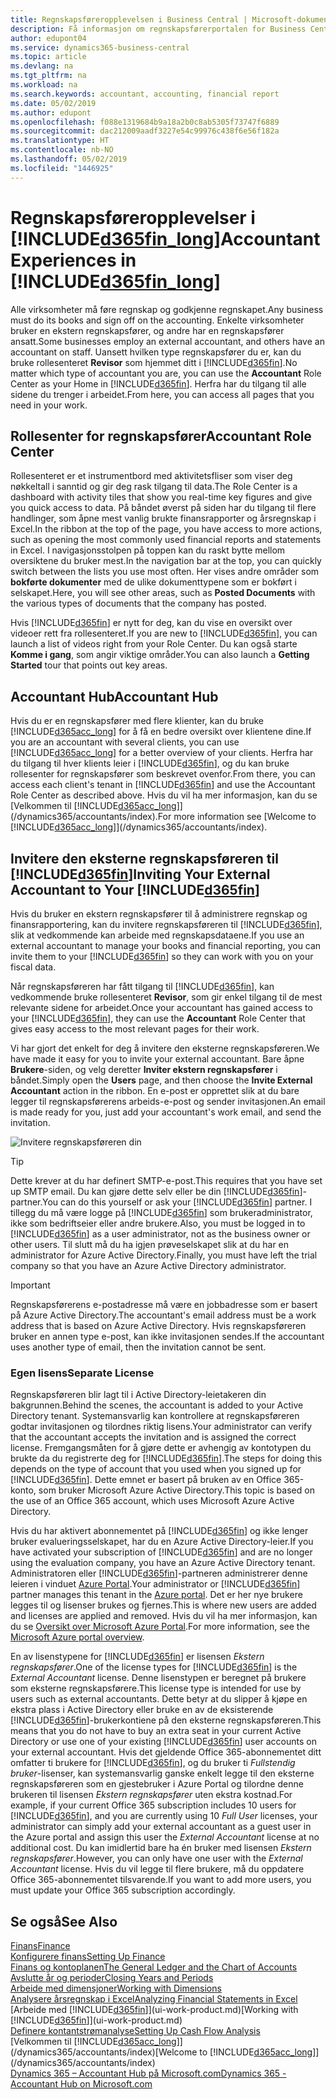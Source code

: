 ```yaml
---
title: Regnskapsføreropplevelsen i Business Central | Microsoft-dokumentasjon
description: Få informasjon om regnskapsførerportalen for Business Central og rollesenter for regnskapsfører som støtter interne og eksterne regnskapsførere i klientselskapet.
author: edupont04
ms.service: dynamics365-business-central
ms.topic: article
ms.devlang: na
ms.tgt_pltfrm: na
ms.workload: na
ms.search.keywords: accountant, accounting, financial report
ms.date: 05/02/2019
ms.author: edupont
ms.openlocfilehash: f088e1319684b9a18a2b0c8ab5305f73747f6889
ms.sourcegitcommit: dac212009aadf3227e54c99976c438f6e56f182a
ms.translationtype: HT
ms.contentlocale: nb-NO
ms.lasthandoff: 05/02/2019
ms.locfileid: "1446925"
---
```

# <a name="accountant-experiences-in-included365finlongincludesd365finlongmdmd"></a><span data-ttu-id="eacd4-103">Regnskapsføreropplevelser i [!INCLUDE[d365fin_long](includes/d365fin_long_md.md)]</span><span class="sxs-lookup"><span data-stu-id="eacd4-103">Accountant Experiences in [!INCLUDE[d365fin_long](includes/d365fin_long_md.md)]</span></span>
<span data-ttu-id="eacd4-104">Alle virksomheter må føre regnskap og godkjenne regnskapet.</span><span class="sxs-lookup"><span data-stu-id="eacd4-104">Any business must do its books and sign off on the accounting.</span></span> <span data-ttu-id="eacd4-105">Enkelte virksomheter bruker en ekstern regnskapsfører, og andre har en regnskapsfører ansatt.</span><span class="sxs-lookup"><span data-stu-id="eacd4-105">Some businesses employ an external accountant, and others have an accountant on staff.</span></span> <span data-ttu-id="eacd4-106">Uansett hvilken type regnskapsfører du er, kan du bruke rollesenteret **Revisor** som hjemmet ditt i [!INCLUDE[d365fin](includes/d365fin_md.md)].</span><span class="sxs-lookup"><span data-stu-id="eacd4-106">No matter which type of accountant you are, you can use the **Accountant** Role Center as your Home in [!INCLUDE[d365fin](includes/d365fin_md.md)].</span></span> <span data-ttu-id="eacd4-107">Herfra har du tilgang til alle sidene du trenger i arbeidet.</span><span class="sxs-lookup"><span data-stu-id="eacd4-107">From here, you can access all pages that you need in your work.</span></span>  

## <a name="accountant-role-center"></a><span data-ttu-id="eacd4-108">Rollesenter for regnskapsfører</span><span class="sxs-lookup"><span data-stu-id="eacd4-108">Accountant Role Center</span></span>
<span data-ttu-id="eacd4-109">Rollesenteret er et instrumentbord med aktivitetsfliser som viser deg nøkkeltall i sanntid og gir deg rask tilgang til data.</span><span class="sxs-lookup"><span data-stu-id="eacd4-109">The Role Center is a dashboard with activity tiles that show you real-time key figures and give you quick access to data.</span></span> <span data-ttu-id="eacd4-110">På båndet øverst på siden har du tilgang til flere handlinger, som åpne mest vanlig brukte finansrapporter og årsregnskap i Excel.</span><span class="sxs-lookup"><span data-stu-id="eacd4-110">In the ribbon at the top of the page, you have access to more actions, such as opening the most commonly used financial reports and statements in Excel.</span></span> <span data-ttu-id="eacd4-111">I navigasjonsstolpen på toppen kan du raskt bytte mellom oversiktene du bruker mest.</span><span class="sxs-lookup"><span data-stu-id="eacd4-111">In the navigation bar at the top, you can quickly switch between the lists you use most often.</span></span> <span data-ttu-id="eacd4-112">Her vises andre områder som **bokførte dokumenter** med de ulike dokumenttypene som er bokført i selskapet.</span><span class="sxs-lookup"><span data-stu-id="eacd4-112">Here, you will see other areas, such as **Posted Documents** with the various types of documents that the company has posted.</span></span>  

<span data-ttu-id="eacd4-113">Hvis [!INCLUDE[d365fin](includes/d365fin_md.md)] er nytt for deg, kan du vise en oversikt over videoer rett fra rollesenteret.</span><span class="sxs-lookup"><span data-stu-id="eacd4-113">If you are new to [!INCLUDE[d365fin](includes/d365fin_md.md)], you can launch a list of videos right from your Role Center.</span></span> <span data-ttu-id="eacd4-114">Du kan også starte **Komme i gang**, som angir viktige områder.</span><span class="sxs-lookup"><span data-stu-id="eacd4-114">You can also launch a **Getting Started** tour that points out key areas.</span></span>  

## <a name="accountant-hub"></a><span data-ttu-id="eacd4-115">Accountant Hub</span><span class="sxs-lookup"><span data-stu-id="eacd4-115">Accountant Hub</span></span>
<span data-ttu-id="eacd4-116">Hvis du er en regnskapsfører med flere klienter, kan du bruke [!INCLUDE[d365acc_long](includes/d365acc_long_md.md)] for å få en bedre oversikt over klientene dine.</span><span class="sxs-lookup"><span data-stu-id="eacd4-116">If you are an accountant with several clients, you can use [!INCLUDE[d365acc_long](includes/d365acc_long_md.md)] for a better overview of your clients.</span></span> <span data-ttu-id="eacd4-117">Herfra har du tilgang til hver klients leier i [!INCLUDE[d365fin](includes/d365fin_md.md)], og du kan bruke rollesenter for regnskapsfører som beskrevet ovenfor.</span><span class="sxs-lookup"><span data-stu-id="eacd4-117">From there, you can access each client's tenant in [!INCLUDE[d365fin](includes/d365fin_md.md)] and use the Accountant Role Center as described above.</span></span> <span data-ttu-id="eacd4-118">Hvis du vil ha mer informasjon, kan du se [Velkommen til [!INCLUDE[d365acc_long](includes/d365acc_long_md.md)]](/dynamics365/accountants/index).</span><span class="sxs-lookup"><span data-stu-id="eacd4-118">For more information see [Welcome to [!INCLUDE[d365acc_long](includes/d365acc_long_md.md)]](/dynamics365/accountants/index).</span></span>

## <a name="inviting-your-external-accountant-to-your-included365finincludesd365finmdmd"></a><span data-ttu-id="eacd4-119">Invitere den eksterne regnskapsføreren til [!INCLUDE[d365fin](includes/d365fin_md.md)]</span><span class="sxs-lookup"><span data-stu-id="eacd4-119">Inviting Your External Accountant to Your [!INCLUDE[d365fin](includes/d365fin_md.md)]</span></span>
<span data-ttu-id="eacd4-120">Hvis du bruker en ekstern regnskapsfører til å administrere regnskap og finansrapportering, kan du invitere regnskapsføreren til [!INCLUDE[d365fin](includes/d365fin_md.md)], slik at vedkommende kan arbeide med regnskapsdataene.</span><span class="sxs-lookup"><span data-stu-id="eacd4-120">If you use an external accountant to manage your books and financial reporting, you can invite them to your [!INCLUDE[d365fin](includes/d365fin_md.md)] so they can work with you on your fiscal data.</span></span>

<span data-ttu-id="eacd4-121">Når regnskapsføreren har fått tilgang til [!INCLUDE[d365fin](includes/d365fin_md.md)], kan vedkommende bruke rollesenteret **Revisor**, som gir enkel tilgang til de mest relevante sidene for arbeidet.</span><span class="sxs-lookup"><span data-stu-id="eacd4-121">Once your accountant has gained access to your [!INCLUDE[d365fin](includes/d365fin_md.md)], they can use the **Accountant** Role Center that gives easy access to the most relevant pages for their work.</span></span>  

<span data-ttu-id="eacd4-122">Vi har gjort det enkelt for deg å invitere den eksterne regnskapsføreren.</span><span class="sxs-lookup"><span data-stu-id="eacd4-122">We have made it easy for you to invite your external accountant.</span></span> <span data-ttu-id="eacd4-123">Bare åpne **Brukere**-siden, og velg deretter **Inviter ekstern regnskapsfører** i båndet.</span><span class="sxs-lookup"><span data-stu-id="eacd4-123">Simply open the **Users** page, and then choose the **Invite External Accountant** action in the ribbon.</span></span> <span data-ttu-id="eacd4-124">En e-post er opprettet slik at du bare legger til regnskapsførerens arbeids-e-post og sender invitasjonen.</span><span class="sxs-lookup"><span data-stu-id="eacd4-124">An email is made ready for you, just add your accountant's work email, and send the invitation.</span></span>  

![Invitere regnskapsføreren din](./media/finance-invite-accountant/invite-accountant.png)

> [!TIP]  
>  <span data-ttu-id="eacd4-126">Dette krever at du har definert SMTP-e-post.</span><span class="sxs-lookup"><span data-stu-id="eacd4-126">This requires that you have set up SMTP email.</span></span> <span data-ttu-id="eacd4-127">Du kan gjøre dette selv eller be din [!INCLUDE[d365fin](includes/d365fin_md.md)]-partner.</span><span class="sxs-lookup"><span data-stu-id="eacd4-127">You can do this yourself or ask your [!INCLUDE[d365fin](includes/d365fin_md.md)] partner.</span></span> <span data-ttu-id="eacd4-128">I tillegg du må være logge på [!INCLUDE[d365fin](includes/d365fin_md.md)] som brukeradministrator, ikke som bedriftseier eller andre brukere.</span><span class="sxs-lookup"><span data-stu-id="eacd4-128">Also, you must be logged in to [!INCLUDE[d365fin](includes/d365fin_md.md)] as a user administrator, not as the business owner or other users.</span></span> <span data-ttu-id="eacd4-129">Til slutt må du ha igjen prøveselskapet slik at du har en administrator for Azure Active Directory.</span><span class="sxs-lookup"><span data-stu-id="eacd4-129">Finally, you must have left the trial company so that you have an Azure Active Directory administrator.</span></span>  

> [!IMPORTANT]  
> <span data-ttu-id="eacd4-130">Regnskapsførerens e-postadresse må være en jobbadresse som er basert på Azure Active Directory.</span><span class="sxs-lookup"><span data-stu-id="eacd4-130">The accountant's email address must be a work address that is based on Azure Active Directory.</span></span> <span data-ttu-id="eacd4-131">Hvis regnskapsføreren bruker en annen type e-post, kan ikke invitasjonen sendes.</span><span class="sxs-lookup"><span data-stu-id="eacd4-131">If the accountant uses another type of email, then the invitation cannot be sent.</span></span>  

### <a name="separate-license"></a><span data-ttu-id="eacd4-132">Egen lisens</span><span class="sxs-lookup"><span data-stu-id="eacd4-132">Separate License</span></span>
<span data-ttu-id="eacd4-133">Regnskapsføreren blir lagt til i Active Directory-leietakeren din bakgrunnen.</span><span class="sxs-lookup"><span data-stu-id="eacd4-133">Behind the scenes, the accountant is added to your Active Directory tenant.</span></span> <span data-ttu-id="eacd4-134">Systemansvarlig kan kontrollere at regnskapsføreren godtar invitasjonen og tilordnes riktig lisens.</span><span class="sxs-lookup"><span data-stu-id="eacd4-134">Your administrator can verify that the accountant accepts the invitation and is assigned the correct license.</span></span> <span data-ttu-id="eacd4-135">Fremgangsmåten for å gjøre dette er avhengig av kontotypen du brukte da du registrerte deg for [!INCLUDE[d365fin](includes/d365fin_md.md)].</span><span class="sxs-lookup"><span data-stu-id="eacd4-135">The steps for doing this depends on the type of account that you used when you signed up for [!INCLUDE[d365fin](includes/d365fin_md.md)].</span></span> <span data-ttu-id="eacd4-136">Dette emnet er basert på bruken av en Office 365-konto, som bruker Microsoft Azure Active Directory.</span><span class="sxs-lookup"><span data-stu-id="eacd4-136">This topic is based on the use of an Office 365 account, which uses Microsoft Azure Active Directory.</span></span>  

<span data-ttu-id="eacd4-137">Hvis du har aktivert abonnementet på [!INCLUDE[d365fin](includes/d365fin_md.md)] og ikke lenger bruker evalueringsselskapet, har du en Azure Active Directory-leier.</span><span class="sxs-lookup"><span data-stu-id="eacd4-137">If you have activated your subscription of [!INCLUDE[d365fin](includes/d365fin_md.md)] and are no longer using the evaluation company, you have an Azure Active Directory tenant.</span></span> <span data-ttu-id="eacd4-138">Administratoren eller [!INCLUDE[d365fin](includes/d365fin_md.md)]-partneren administrerer denne leieren i vinduet [Azure Portal](https://portal.azure.com).</span><span class="sxs-lookup"><span data-stu-id="eacd4-138">Your administrator or [!INCLUDE[d365fin](includes/d365fin_md.md)] partner manages this tenant in the [Azure portal](https://portal.azure.com).</span></span> <span data-ttu-id="eacd4-139">Det er her nye brukere legges til og lisenser brukes og fjernes.</span><span class="sxs-lookup"><span data-stu-id="eacd4-139">This is where new users are added and licenses are applied and removed.</span></span> <span data-ttu-id="eacd4-140">Hvis du vil ha mer informasjon, kan du se [Oversikt over Microsoft Azure Portal](https://docs.microsoft.com/en-us/azure/azure-portal-overview).</span><span class="sxs-lookup"><span data-stu-id="eacd4-140">For more information, see the [Microsoft Azure portal overview](https://docs.microsoft.com/en-us/azure/azure-portal-overview).</span></span>  

<span data-ttu-id="eacd4-141">En av lisenstypene for [!INCLUDE[d365fin](includes/d365fin_md.md)] er lisensen *Ekstern regnskapsfører*.</span><span class="sxs-lookup"><span data-stu-id="eacd4-141">One of the license types for [!INCLUDE[d365fin](includes/d365fin_md.md)] is the *External Accountant* license.</span></span> <span data-ttu-id="eacd4-142">Denne lisenstypen er beregnet på brukere som eksterne regnskapsførere.</span><span class="sxs-lookup"><span data-stu-id="eacd4-142">This license type is intended for use by users such as external accountants.</span></span> <span data-ttu-id="eacd4-143">Dette betyr at du slipper å kjøpe en ekstra plass i Active Directory eller bruke en av de eksisterende [!INCLUDE[d365fin](includes/d365fin_md.md)]-brukerkontiene på den eksterne regnskapsføreren.</span><span class="sxs-lookup"><span data-stu-id="eacd4-143">This means that you do not have to buy an extra seat in your current Active Directory or use one of your existing [!INCLUDE[d365fin](includes/d365fin_md.md)] user accounts on your external accountant.</span></span> <span data-ttu-id="eacd4-144">Hvis det gjeldende Office 365-abonnementet ditt omfatter ti brukere for [!INCLUDE[d365fin](includes/d365fin_md.md)], og du bruker ti *Fullstendig bruker*-lisenser, kan systemansvarlig ganske enkelt legge til den eksterne regnskapsføreren som en gjestebruker i Azure Portal og tilordne denne brukeren til lisensen *Ekstern regnskapsfører* uten ekstra kostnad.</span><span class="sxs-lookup"><span data-stu-id="eacd4-144">For example, if your current Office 365 subscription includes 10 users for [!INCLUDE[d365fin](includes/d365fin_md.md)], and you are currently using 10 *Full User* licenses, your administrator can simply add your external accountant as a guest user in the Azure portal and assign this user the *External Accountant* license at no additional cost.</span></span> <span data-ttu-id="eacd4-145">Du kan imidlertid bare ha én bruker med lisensen *Ekstern regnskapsfører*.</span><span class="sxs-lookup"><span data-stu-id="eacd4-145">However, you can only have one user with the *External Accountant* license.</span></span> <span data-ttu-id="eacd4-146">Hvis du vil legge til flere brukere, må du oppdatere Office 365-abonnementet tilsvarende.</span><span class="sxs-lookup"><span data-stu-id="eacd4-146">If you want to add more users, you must update your Office 365 subscription accordingly.</span></span>

## <a name="see-also"></a><span data-ttu-id="eacd4-147">Se også</span><span class="sxs-lookup"><span data-stu-id="eacd4-147">See Also</span></span>
[<span data-ttu-id="eacd4-148">Finans</span><span class="sxs-lookup"><span data-stu-id="eacd4-148">Finance</span></span>](finance.md)  
[<span data-ttu-id="eacd4-149">Konfigurere finans</span><span class="sxs-lookup"><span data-stu-id="eacd4-149">Setting Up Finance</span></span>](finance-setup-finance.md)  
[<span data-ttu-id="eacd4-150">Finans og kontoplanen</span><span class="sxs-lookup"><span data-stu-id="eacd4-150">The General Ledger and the Chart of Accounts</span></span>](finance-general-ledger.md)  
[<span data-ttu-id="eacd4-151">Avslutte år og perioder</span><span class="sxs-lookup"><span data-stu-id="eacd4-151">Closing Years and Periods</span></span>](year-close-years-periods.md)  
[<span data-ttu-id="eacd4-152">Arbeide med dimensjoner</span><span class="sxs-lookup"><span data-stu-id="eacd4-152">Working with Dimensions</span></span>](finance-dimensions.md)  
[<span data-ttu-id="eacd4-153">Analysere årsregnskap i Excel</span><span class="sxs-lookup"><span data-stu-id="eacd4-153">Analyzing Financial Statements in Excel</span></span>](finance-analyze-excel.md)  
<span data-ttu-id="eacd4-154">[Arbeide med [!INCLUDE[d365fin](includes/d365fin_md.md)]](ui-work-product.md)</span><span class="sxs-lookup"><span data-stu-id="eacd4-154">[Working with [!INCLUDE[d365fin](includes/d365fin_md.md)]](ui-work-product.md)</span></span>  
[<span data-ttu-id="eacd4-155">Definere kontantstrømanalyse</span><span class="sxs-lookup"><span data-stu-id="eacd4-155">Setting Up Cash Flow Analysis</span></span>](finance-setup-cash-flow-analyses.md)  
<span data-ttu-id="eacd4-156">[Velkommen til [!INCLUDE[d365acc_long](includes/d365acc_long_md.md)]](/dynamics365/accountants/index)</span><span class="sxs-lookup"><span data-stu-id="eacd4-156">[Welcome to [!INCLUDE[d365acc_long](includes/d365acc_long_md.md)]](/dynamics365/accountants/index)</span></span>  
[<span data-ttu-id="eacd4-157">Dynamics 365 – Accountant Hub på Microsoft.com</span><span class="sxs-lookup"><span data-stu-id="eacd4-157">Dynamics 365 - Accountant Hub on Microsoft.com</span></span>](https://www.microsoft.com/en-us/dynamics365/financial-insights-for-accountants)  
